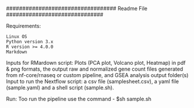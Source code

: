 ################################## Readme File ##############################

Requirements:

    Linux OS
    Python version 3.x
    R version >= 4.0.0
    Markdown

Inputs for RMardown script: Plots (PCA plot, Volcano plot, Heatmap) in pdf & png formats, the output raw and normalized gene count files generated from nf-core/rnaseq or custom pipeline, and GSEA analysis output folder(s)
Input to run the Nextflow script: a csv file (samplesheet.csv), a yaml file (sample.yaml) and a shell script (sample.sh).

Run: Too run the pipeline use the command - $sh sample.sh



